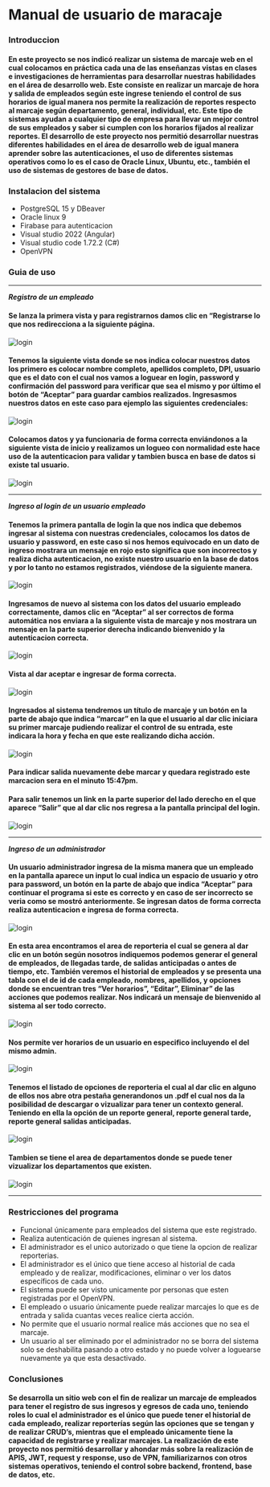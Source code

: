 # **Manual de usuario de maracaje**

### **Introduccion**
#### En este proyecto se nos indicó realizar un sistema de marcaje web en el cual colocamos en práctica cada una de las enseñanzas vistas en clases e investigaciones de herramientas para desarrollar nuestras habilidades en el área de desarrollo web. Este consiste en realizar un marcaje de hora y salida de empleados según este ingrese teniendo el control de sus horarios de igual manera nos permite la realización de reportes respecto al marcaje según departamento, general, individual, etc. Este tipo de sistemas ayudan a cualquier tipo de empresa para llevar un mejor control de sus empleados y saber si cumplen con los horarios fijados al realizar reportes. El desarrollo de este proyecto nos permitió desarrollar nuestras diferentes habilidades en el área de desarrollo web de igual manera aprender sobre las autenticaciones, el uso de diferentes sistemas operativos como lo es el caso de Oracle Linux, Ubuntu, etc., también el uso de sistemas de gestores de base de datos.

### **Instalacion del sistema**
* PostgreSQL 15 y DBeaver
* Oracle linux 9
* Firabase para autenticacion
* Visual studio 2022 (Angular)
* Visual studio code 1.72.2 (C#)
* OpenVPN

### **Guia de uso**
___
***Registro de un empleado***
#### Se lanza la primera vista y para registrarnos damos clic en “Registrarse lo que nos redirecciona a la siguiente página.
![login](src\assets\login.png)
#### Tenemos la siguiente vista donde se nos indica colocar nuestros datos los primero es colocar nombre completo, apellidos completo, DPI, usuario que es el dato con el cual nos vamos a loguear en login, password y confirmación del password para verificar que sea el mismo y por último el botón de “Aceptar” para guardar cambios realizados. Ingresasmos nuestros datos en este caso para ejemplo las siguientes credenciales:
![login](src\assets\registrarse.png)
#### Colocamos datos y ya funcionaria de forma correcta enviándonos a la siguiente vista de inicio y realizamos un logueo con normalidad este hace uso de la autenticacion para validar y tambien busca en base de datos si existe tal usuario.
![login](src\assets\logueo.png)
___
***Ingreso al login de un usuario empleado***
#### Tenemos la primera pantalla de login la que nos indica que debemos ingresar al sistema con nuestras credenciales, colocamos los datos de usuario y password, en este caso si nos hemos equivocado en un dato de ingreso mostrara un mensaje en rojo esto significa que son incorrectos y realiza dicha autenticacion, no existe nuestro usuario en la base de datos y por lo tanto no estamos registrados, viéndose de la siguiente manera.
![login](src\assets\logueoinvalido.png)
#### Ingresamos de nuevo al sistema con los datos del usuario empleado correctamente, damos clic en “Aceptar” al ser correctos de forma automática nos enviara a la siguiente vista de marcaje y nos mostrara un mensaje en la parte superior derecha indicando bienvenido y la autenticacion correcta.
![login](src\assets\logueoexitoso.png)
#### Vista al dar aceptar e ingresar de forma correcta.
![login](src\assets\marcaje.png)
#### Ingresados al sistema tendremos un título de marcaje y un botón en la parte de abajo que indica “marcar” en la que el usuario al dar clic iniciara su primer marcaje pudiendo realizar el control de su entrada, este indicara la hora y fecha en que este realizando dicha acción.
![login](src\assets\realizandomarcaje.png)
#### Para indicar salida nuevamente debe marcar y quedara registrado este marcacion sera en el minuto 15:47pm.
#### Para salir tenemos un link en la parte superior del lado derecho en el que aparece “Salir” que al dar clic nos regresa a la pantalla principal del login.
![login](src\assets\salir.png)
___
***Ingreso de un administrador***
#### Un usuario administrador ingresa de la misma manera que un empleado en la pantalla aparece un input lo cual indica un espacio de usuario y otro para password, un botón en la parte de abajo que indica “Aceptar” para continuar el programa si este es correcto y en caso de ser incorrecto se veria como se mostró anteriormente. Se ingresan datos de forma correcta realiza autenticacion e ingresa de forma correcta. 
![login](https://drive.google.com/file/d/16oWB3yFpjIw2CODWX-WwCkM67LsDu2c3/view?usp=sharing)
#### En esta area encontramos el area de reporteria el cual se genera al dar clic en un botón según nosotros indiquemos podemos generar el general de empleados, de llegadas tarde, de salidas anticipadas o antes de tiempo, etc. También veremos el historial de empleados y se presenta una tabla con el de id de cada empleado, nombres, apellidos, y opciones donde se encuentran tres “Ver horarios”, “Editar”, Eliminar” de las acciones que podemos realizar. Nos indicará un mensaje de bienvenido al sistema al ser todo correcto. 
![login](src\assets\historial.jpg)
#### Nos permite ver horarios de un usuario en especifico incluyendo el del mismo admin.
![login](src\assets\verhorario.png)
#### Tenemos el listado de opciones de reporteria el cual al dar clic en alguno de ellos nos abre otra pestaña generandonos un .pdf el cual nos da la posibilidad de descargar o vizualizar para tener un contexto general. Teniendo en ella la opción de un reporte general, reporte general tarde, reporte general salidas anticipadas. 
![login](src\assets\opciones.jpg)
#### Tambien se tiene el area de departamentos donde se puede tener vizualizar los departamentos que existen. 
![login](src\assets\departamentos.jpg)
___
### **Restricciones del programa**
* Funcional únicamente para empleados del sistema que este registrado.
* Realiza autenticación de quienes ingresan al sistema.
* El administrador es el unico autorizado o que tiene la opcion de realizar reporterias.
* El administrador es el único que tiene acceso al historial de cada empleado y de realizar, modificaciones, eliminar o ver los datos específicos de cada uno.
* El sistema puede ser visto unicamente por personas que esten registradas por el OpenVPN.
* El empleado o usuario únicamente puede realizar marcajes lo que es de entrada y salida cuantas veces realice cierta acción.
* No permite que el usuario normal realice más acciones que no sea el marcaje.
* Un usuario al ser eliminado por el administrador no se borra del sistema solo se deshabilita pasando a otro estado y no puede volver a loguearse nuevamente ya que esta desactivado.
### **Conclusiones**
#### Se desarrolla un sitio web con el fin de realizar un marcaje de empleados para tener el registro de sus ingresos y egresos de cada uno, teniendo roles lo cual el administrador es el único que puede tener el historial de cada empleado, realizar reporterías según las opciones que se tengan y de realizar CRUD’s, mientras que el empleado únicamente tiene la capacidad de registrarse y realizar marcajes. La realización de este proyecto nos permitió desarrollar y ahondar más sobre la realización de APIS, JWT, request y response, uso de VPN, familiarizarnos con otros sistemas operativos, teniendo el control sobre backend, frontend, base de datos, etc.
